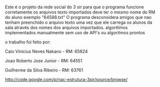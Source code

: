 Este é o projeto da rede social do 3 sir
para que o programa funcione corretamente os arquivos texto importados deve ter o mesmo nome do RM do aluno exemplo "64588.txt"
O programa desconsidera amigos que nao tenham preenchido o arquivo texto uma vez que ele carrega os alunos da sala através dos nomes dos arquivos importados.
algoritimos implementados manualmente sem uso de API's ou algoritmos prontos

o trabalho foi feito por:

Caio Vinicius Neves Nakano - RM: 65824

Joao Roberto Jose Junior - RM: 64551

Guilherme da Silva Ribeiro - RM: 63761


http://code.google.com/p/nac-estrutura-3sir/source/browse/